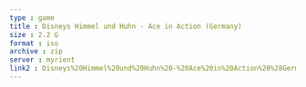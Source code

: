 ```yaml
---
type : game
title : Disneys Himmel und Huhn - Ace in Action (Germany)
size : 2.2 G
format : iso
archive : zip
server : myrient
link2 : Disneys%20Himmel%20und%20Huhn%20-%20Ace%20in%20Action%20%28Germany%29
---
```

